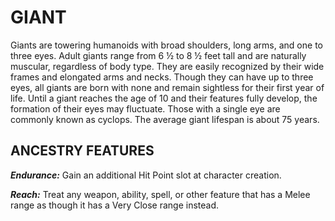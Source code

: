 ﻿# GIANT

Giants are towering humanoids with broad shoulders, long arms, and one to three eyes. Adult giants range from 6 ½ to 8 ½ feet tall and are naturally muscular, regardless of body type. They are easily recognized by their wide frames and elongated arms and necks. Though they can have up to three eyes, all giants are born with none and remain sightless for their first year of life. Until a giant reaches the age of 10 and their features fully develop, the formation of their eyes may fluctuate. Those with a single eye are commonly known as cyclops. The average giant lifespan is about 75 years.

## ANCESTRY FEATURES

***Endurance:*** Gain an additional Hit Point slot at character creation.

***Reach:*** Treat any weapon, ability, spell, or other feature that has a Melee range as though it has a Very Close range instead.
